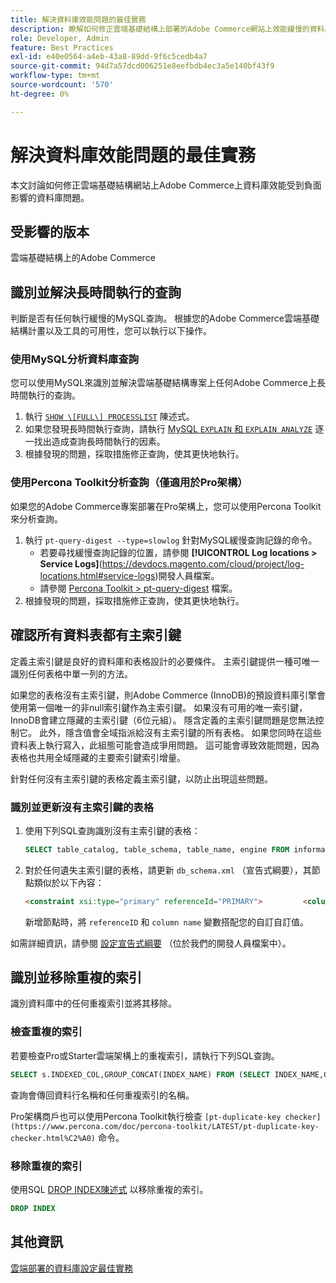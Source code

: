 ```yaml
---
title: 解決資料庫效能問題的最佳實務
description: 瞭解如何修正雲端基礎結構上部署的Adobe Commerce網站上效能緩慢的資料庫問題。
role: Developer, Admin
feature: Best Practices
exl-id: e40e0564-a4eb-43a8-89dd-9f6c5cedb4a7
source-git-commit: 94d7a57dcd006251e8eefbdb4ec3a5e140bf43f9
workflow-type: tm+mt
source-wordcount: '570'
ht-degree: 0%

---
```


<!--Consider moving this topic to the Maintenance section-->

# 解決資料庫效能問題的最佳實務

本文討論如何修正雲端基礎結構網站上Adobe Commerce上資料庫效能受到負面影響的資料庫問題。

## 受影響的版本

雲端基礎結構上的Adobe Commerce

## 識別並解決長時間執行的查詢

判斷是否有任何執行緩慢的MySQL查詢。 根據您的Adobe Commerce雲端基礎結構計畫以及工具的可用性，您可以執行以下操作。

### 使用MySQL分析資料庫查詢

您可以使用MySQL來識別並解決雲端基礎結構專案上任何Adobe Commerce上長時間執行的查詢。

1. 執行 [`SHOW \[FULL\] PROCESSLIST`](https://dev.mysql.com/doc/refman/8.0/en/show-processlist.html) 陳述式。
1. 如果您發現長時間執行查詢，請執行 [MySQL `EXPLAIN` 和 `EXPLAIN ANALYZE`](https://mysqlserverteam.com/mysql-explain-analyze/) 逐一找出造成查詢長時間執行的因素。
1. 根據發現的問題，採取措施修正查詢，使其更快地執行。

### 使用Percona Toolkit分析查詢（僅適用於Pro架構）

如果您的Adobe Commerce專案部署在Pro架構上，您可以使用Percona Toolkit來分析查詢。

1. 執行 `pt-query-digest --type=slowlog` 針對MySQL緩慢查詢記錄的命令。
   * 若要尋找緩慢查詢記錄的位置，請參閱 **[!UICONTROL Log locations > Service Logs]**(https://devdocs.magento.com/cloud/project/log-locations.html#service-logs)開發人員檔案。
   * 請參閱 [Percona Toolkit > pt-query-digest](https://www.percona.com/doc/percona-toolkit/LATEST/pt-query-digest.html#pt-query-digest) 檔案。
1. 根據發現的問題，採取措施修正查詢，使其更快地執行。

## 確認所有資料表都有主索引鍵

定義主索引鍵是良好的資料庫和表格設計的必要條件。 主索引鍵提供一種可唯一識別任何表格中單一列的方法。

如果您的表格沒有主索引鍵，則Adobe Commerce (InnoDB)的預設資料庫引擎會使用第一個唯一的非null索引鍵作為主索引鍵。 如果沒有可用的唯一索引鍵，InnoDB會建立隱藏的主索引鍵（6位元組）。 隱含定義的主索引鍵問題是您無法控制它。 此外，隱含值會全域指派給沒有主索引鍵的所有表格。 如果您同時在這些資料表上執行寫入，此組態可能會造成爭用問題。 這可能會導致效能問題，因為表格也共用全域隱藏的主要索引鍵索引增量。

針對任何沒有主索引鍵的表格定義主索引鍵，以防止出現這些問題。

### 識別並更新沒有主索引鍵的表格

1. 使用下列SQL查詢識別沒有主索引鍵的表格：

   ```sql
   SELECT table_catalog, table_schema, table_name, engine FROM information_schema.tables        WHERE (table_catalog, table_schema, table_name) NOT IN (SELECT table_catalog, table_schema, table_name FROM information_schema.table_constraints  WHERE constraint_type = 'PRIMARY KEY') AND table_schema NOT IN ('information_schema', 'pg_catalog');    
   ```

1. 對於任何遺失主索引鍵的表格，請更新 `db_schema.xml` （宣告式綱要），其節點類似於以下內容：

   ```html
   <constraint xsi:type="primary" referenceId="PRIMARY">         <column name="id_column"/>     </constraint>    
   ```

   新增節點時，將 `referenceID` 和 `column name` 變數搭配您的自訂自訂值。

如需詳細資訊，請參閱 [設定宣告式綱要](https://developer.adobe.com/commerce/php/development/components/declarative-schema/configuration/) （位於我們的開發人員檔案中）。

## 識別並移除重複的索引

識別資料庫中的任何重複索引並將其移除。

### 檢查重複的索引

若要檢查Pro或Starter雲端架構上的重複索引，請執行下列SQL查詢。

```sql
SELECT s.INDEXED_COL,GROUP_CONCAT(INDEX_NAME) FROM (SELECT INDEX_NAME,GROUP_CONCAT(CONCAT(TABLE_NAME,'.',COLUMN_NAME) ORDER BY CONCAT(SEQ_IN_INDEX,COLUMN_NAME)) 'INDEXED_COL' FROM INFORMATION_SCHEMA.STATISTICS WHERE TABLE_SCHEMA = 'db?' GROUP BY INDEX_NAME)as s GROUP BY INDEXED_COL HAVING COUNT(1)>1
```

查詢會傳回資料行名稱和任何重複索引的名稱。

Pro架構商戶也可以使用Percona Toolkit執行檢查  `[pt-duplicate-key checker](https://www.percona.com/doc/percona-toolkit/LATEST/pt-duplicate-key-checker.html%C2%A0)` 命令。

### 移除重複的索引

使用SQL [DROP INDEX陳述式](https://dev.mysql.com/doc/refman/8.0/en/drop-index.html) 以移除重複的索引。

```SQL
DROP INDEX
```

## 其他資訊

[雲端部署的資料庫設定最佳實務](../planning/database-on-cloud.md)
